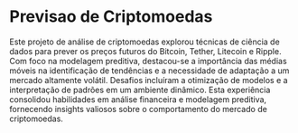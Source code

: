# Previsao de Criptomoedas

Este projeto de análise de criptomoedas explorou técnicas de ciência de dados para prever os preços futuros do Bitcoin, Tether, Litecoin e Ripple. Com foco na modelagem preditiva, destacou-se a importância das médias móveis na identificação de tendências e a necessidade de adaptação a um mercado altamente volátil. Desafios incluíram a otimização de modelos e a interpretação de padrões em um ambiente dinâmico. Esta experiência consolidou habilidades em análise financeira e modelagem preditiva, fornecendo insights valiosos sobre o comportamento do mercado de criptomoedas.
